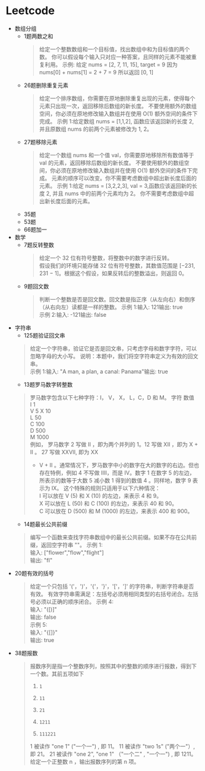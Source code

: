# Leetcode
 * 数组分组
   + 1题两数之和
     > 给定一个整数数组和一个目标值，找出数组中和为目标值的两个数。
     > 你可以假设每个输入只对应一种答案，且同样的元素不能被重复利用。
     > 示例:
     > 给定 nums = [2, 7, 11, 15], target = 9
     > 因为 nums[0] + nums[1] = 2 + 7 = 9
     > 所以返回 [0, 1]
   + 26题删除重复元素
     > 给定一个排序数组，你需要在原地删除重复出现的元素，使得每个元素只出现一次，返回移除后数组的新长度。
     > 不要使用额外的数组空间，你必须在原地修改输入数组并在使用 O(1) 额外空间的条件下完成。
     > 示例 1:给定数组 nums = [1,1,2], 函数应该返回新的长度 2, 并且原数组 nums 的前两个元素被修改为 1, 2。
   + 27题移除元素
     > 给定一个数组 nums 和一个值 val，你需要原地移除所有数值等于 val 的元素，返回移除后数组的新长度。
     > 不要使用额外的数组空间，你必须在原地修改输入数组并在使用 O(1) 额外空间的条件下完成。
     > 元素的顺序可以改变。你不需要考虑数组中超出新长度后面的元素。
     > 示例 1:给定 nums = [3,2,2,3], val = 3,函数应该返回新的长度 2, 并且 nums 中的前两个元素均为 2。
     > 你不需要考虑数组中超出新长度后面的元素。
   + 35题
   + 53题
   + 66题加一
 * 数学
   + 7题反转整数
     >给定一个 32 位有符号整数，将整数中的数字进行反转。   
	 >假设我们的环境只能存储 32 位有符号整数，其数值范围是 [−231,  231 − 1]。根据这个假设，如果反转后的整数溢出，则返回 0。
   + 9题回文数
     > 判断一个整数是否是回文数。回文数是指正序（从左向右）和倒序（从右向左）读都是一样的整数。
	 > 示例 1:输入: 121输出: true   
	 > 示例 2:输入: -121输出: false
 * 字符串
   + 125题验证回文串
    > 给定一个字符串，验证它是否是回文串，只考虑字母和数字字符，可以忽略字母的大小写。
	> 说明：本题中，我们将空字符串定义为有效的回文串。  
	> 示例 1:输入: "A man, a plan, a canal: Panama"输出: true
   + 13题罗马数字转整数
    > 罗马数字包含以下七种字符：I， V， X， L，C，D 和 M。
    > 字符          数值  
    > I             1  
    > V             5 
    > X             10  
    > L             50  
    > C             100  
    > D             500  
    > M             1000  
    > 例如， 罗马数字 2 写做 II ，即为两个并列的 1。12 写做 XII ，即为 X + II 。 27 写做  XXVII, 即为 XX
	> + V + II 。通常情况下，罗马数字中小的数字在大的数字的右边。但也存在特例，例如 4 不写做 IIII，而是
	> IV。数字 1 在数字 5 的左边，所表示的数等于大数 5 减小数 1 得到的数值 4 。同样地，数字 9 表示为
	> IX。
	这个特殊的规则只适用于以下六种情况：  
    > I 可以放在 V (5) 和 X (10) 的左边，来表示 4 和 9。   
    > X 可以放在 L (50) 和 C (100) 的左边，来表示 40 和 90。       
    > C 可以放在 D (500) 和 M (1000) 的左边，来表示 400 和 900。  
   + 14题最长公共前缀
    > 编写一个函数来查找字符串数组中的最长公共前缀。如果不存在公共前缀，返回空字符串 ""。
    > 示例 1:   
    > 输入: ["flower","flow","flight"]   
    > 输出: "fl"   
  + 20题有效的括号
    > 给定一个只包括 '('，')'，'{'，'}'，'['，']' 的字符串，判断字符串是否有效。
	> 有效字符串需满足：左括号必须用相同类型的右括号闭合。左括号必须以正确的顺序闭合。
    > 示例 4:   
    > 输入: "([)]"   
	> 输出: false   
	> 示例 5:   
	> 输入: "{[]}"   
	> 输出: true
  + 38题报数
    > 报数序列是指一个整数序列，按照其中的整数的顺序进行报数，得到下一个数。其前五项如下  
    > 1.     1  
    > 2.     11  
    > 3.     21  
    > 4.     1211  
    > 5.     111221  
    > 1 被读作  "one 1"  ("一个一") , 即 11。
    > 11 被读作 "two 1s" ("两个一"）, 即 21。
    > 21 被读作 "one 2",  "one 1" （"一个二" ,  "一个一") , 即 1211。  
    > 给定一个正整数 n ，输出报数序列的第 n 项。  